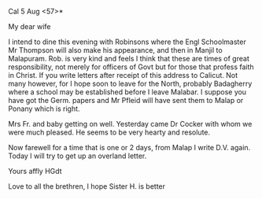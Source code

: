  Cal 5 Aug <57>*

My dear wife

I intend to dine this evening with Robinsons where the Engl Schoolmaster Mr Thompson will also make his appearance, and then in Manjil to Malapuram. Rob. is very kind and feels I think that these are times of great responsibility, not merely for officers of Govt but for those that profess faith in Christ. If you write letters after receipt of this address to Calicut. Not many however, for I hope soon to leave for the North, probably Badagherry where a school may be established before I leave Malabar. I suppose you have got the Germ. papers and Mr Pfleid will have sent them to Malap or Ponany which is right.

Mrs Fr. and baby getting on well. Yesterday came Dr Cocker with whom we were much pleased. He seems to be very hearty and resolute.

Now farewell for a time that is one or 2 days, from Malap I write D.V. again. Today I will try to get up an overland letter.

 Yours affly
 HGdt

Love to all the brethren, I hope Sister H. is better

